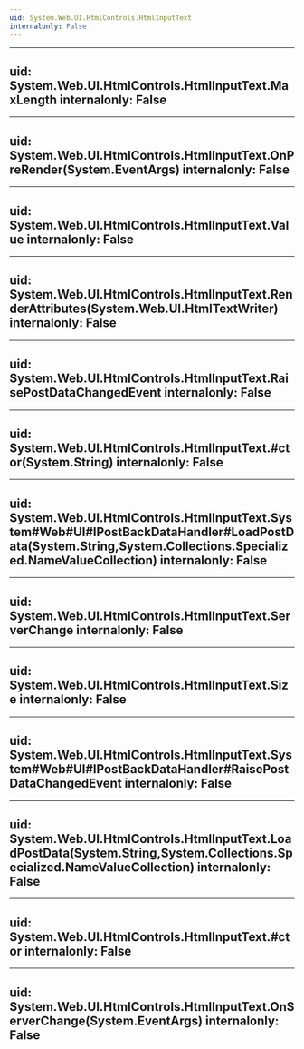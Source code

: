```yaml
---
uid: System.Web.UI.HtmlControls.HtmlInputText
internalonly: False
---
```


---
uid: System.Web.UI.HtmlControls.HtmlInputText.MaxLength
internalonly: False
---

---
uid: System.Web.UI.HtmlControls.HtmlInputText.OnPreRender(System.EventArgs)
internalonly: False
---

---
uid: System.Web.UI.HtmlControls.HtmlInputText.Value
internalonly: False
---

---
uid: System.Web.UI.HtmlControls.HtmlInputText.RenderAttributes(System.Web.UI.HtmlTextWriter)
internalonly: False
---

---
uid: System.Web.UI.HtmlControls.HtmlInputText.RaisePostDataChangedEvent
internalonly: False
---

---
uid: System.Web.UI.HtmlControls.HtmlInputText.#ctor(System.String)
internalonly: False
---

---
uid: System.Web.UI.HtmlControls.HtmlInputText.System#Web#UI#IPostBackDataHandler#LoadPostData(System.String,System.Collections.Specialized.NameValueCollection)
internalonly: False
---

---
uid: System.Web.UI.HtmlControls.HtmlInputText.ServerChange
internalonly: False
---

---
uid: System.Web.UI.HtmlControls.HtmlInputText.Size
internalonly: False
---

---
uid: System.Web.UI.HtmlControls.HtmlInputText.System#Web#UI#IPostBackDataHandler#RaisePostDataChangedEvent
internalonly: False
---

---
uid: System.Web.UI.HtmlControls.HtmlInputText.LoadPostData(System.String,System.Collections.Specialized.NameValueCollection)
internalonly: False
---

---
uid: System.Web.UI.HtmlControls.HtmlInputText.#ctor
internalonly: False
---

---
uid: System.Web.UI.HtmlControls.HtmlInputText.OnServerChange(System.EventArgs)
internalonly: False
---

